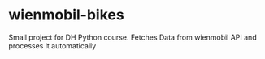 # wienmobil-bikes
Small project for DH Python course. Fetches Data from wienmobil API and processes it automatically 
